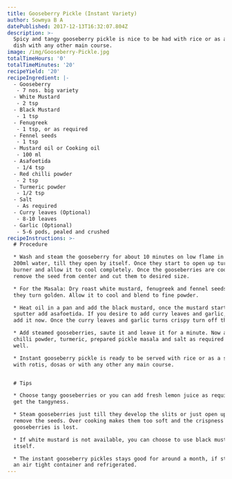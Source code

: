 ```yaml
---
title: Gooseberry Pickle (Instant Variety)
author: Sowmya B A
datePublished: 2017-12-13T16:32:07.804Z
description: >-
  Spicy and tangy gooseberry pickle is nice to be had with rice or as a side
  dish with any other main course.
image: /img/Gooseberry-Pickle.jpg
totalTimeHours: '0'
totalTimeMinutes: '20'
recipeYield: '20'
recipeIngredient: |-
  - Gooseberry
   - 7 nos. big variety
  - White Mustard
   - 2 tsp
  - Black Mustard
   - 1 tsp
  - Fenugreek
   - 1 tsp, or as required
  - Fennel seeds
   - 1 tsp
  - Mustard oil or Cooking oil
   - 100 ml
  - Asafoetida
   - 1/4 tsp
  - Red chilli powder
   - 2 tsp
  - Turmeric powder
   - 1/2 tsp
  - Salt
   - As required
  - Curry leaves (Optional)
   - 8-10 leaves
  - Garlic (Optional)
   - 5-6 pods, pealed and crushed
recipeInstructions: >-
  # Procedure

  * Wash and steam the gooseberry for about 10 minutes on low flame in about
  200ml water, till they open by itself. Once they start to open up turn off the
  burner and allow it to cool completely. Once the gooseberries are cooled,
  remove the seed from center and cut them to desired size.

  * For the Masala: Dry roast white mustard, fenugreek and fennel seeds till
  they turn golden. Allow it to cool and blend to fine powder. 

  * Heat oil in a pan and add the black mustard, once the mustard starts to
  sputter add asafoetida. If you desire to add curry leaves and garlic, you can
  add it now. Once the curry leaves and garlic turns crispy turn off the burner.

  * Add steamed gooseberries, saute it and leave it for a minute. Now add the
  chilli powder, turmeric, prepared pickle masala and salt as required and mix
  well.

  * Instant gooseberry pickle is ready to be served with rice or as a side dish
  with rotis, dosas or with any other any main course.


  # Tips

  * Choose tangy gooseberries or you can add fresh lemon juice as required to
  get the tangyness.

  * Steam gooseberries just till they develop the slits or just open up to
  remove the seeds. Over cooking makes them too soft and the crispness of the
  gooseberries is lost.

  * If white mustard is not available, you can choose to use black mustard seeds
  itself.

  * The instant gooseberry pickles stays good for around a month, if stored in
  an air tight container and refrigerated.
---
```



